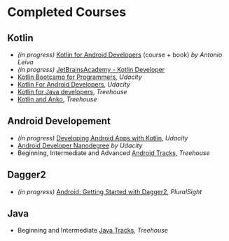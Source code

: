 # Completed Courses

## Kotlin

- _(in progress)_ [Kotlin for Android Developers](https://antonioleiva.com/online-course/) (course + book) _by Antonio Leiva_
- _(in progress)_ [JetBrainsAcademy - Kotlin Developer](https://hyperskill.org/)
- [Kotlin Bootcamp for Programmers](https://eu.udacity.com/course/kotlin-bootcamp-for-programmers--ud9011), _Udacity_
- [Kotlin For Android Developers](https://eu.udacity.com/course/kotlin-for-android-developers--ud888), _Udacity_
- [Kotlin for Java developers](https://teamtreehouse.com/library/kotlin-for-java-developers), _Treehouse_
- [Kotlin and Anko](https://teamtreehouse.com/library/kotlin-and-anko), _Treehouse_

## Android Developement

- _(in progress)_ [Developing Android Apps with Kotlin](https://eu.udacity.com/course/developing-android-apps-with-kotlin--ud9012), _Udacity_
- [Android Developer Nanodegree](https://eu.udacity.com/course/android-developer-nanodegree-by-google--nd801) _by Udacity_
- Beginning, Intermediate and Advanced [Android Tracks](https://teamtreehouse.com/tracks/topic:android), _Treehouse_

## Dagger2

- _(in progress)_ [Android: Getting Started with Dagger2](https://www.pluralsight.com/courses/android-dagger-2-getting-started), _PluralSight_

## Java

- Beginning and Intermediate [Java Tracks](https://teamtreehouse.com/tracks/topic:java), _Treehouse_
